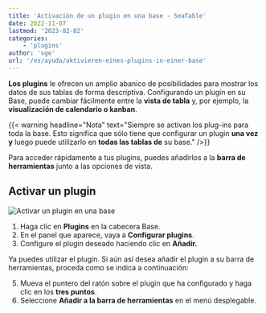 ```yaml
---
title: 'Activación de un plugin en una base - SeaTable'
date: 2022-11-07
lastmod: '2023-02-02'
categories:
    - 'plugins'
author: 'vge'
url: '/es/ayuda/aktivieren-eines-plugins-in-einer-base'
---
```


**Los plugins** le ofrecen un amplio abanico de posibilidades para mostrar los datos de sus tablas de forma descriptiva. Configurando un plugin en su Base, puede cambiar fácilmente entre la **vista de tabla** y, por ejemplo, la **visualización de calendario o kanban**.

{{< warning  headline="Nota"  text="Siempre se activan los plug-ins para toda la base. Esto significa que sólo tiene que configurar un plugin **una vez y** luego puede utilizarlo en **todas las tablas de** su base." />}}

Para acceder rápidamente a tus plugins, puedes añadirlos a la **barra de herramientas** junto a las opciones de vista.

## Activar un plugin

![Activar un plugin en una base](https://seatable.io/wp-content/uploads/2022/11/activate-a-plugin.gif)

1. Haga clic en **Plugins** en la cabecera Base.
2. En el panel que aparece, vaya a **Configurar plugins**.
3. Configure el plugin deseado haciendo clic en **Añadir.**

Ya puedes utilizar el plugin. Si aún así desea añadir el plugin a su barra de herramientas, proceda como se indica a continuación:

5. Mueva el puntero del ratón sobre el plugin que ha configurado y haga clic en los **tres puntos**.
6. Seleccione **Añadir a la barra de herramientas** en el menú desplegable.
